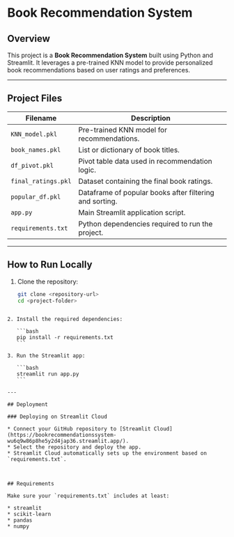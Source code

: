 # Book Recommendation System

## Overview

This project is a **Book Recommendation System** built using Python and Streamlit. It leverages a pre-trained KNN model to provide personalized book recommendations based on user ratings and preferences.

---

## Project Files

| Filename                | Description                                     |
|-------------------------|------------------------------------------------|
| `KNN_model.pkl`         | Pre-trained KNN model for recommendations.     |
| `book_names.pkl`        | List or dictionary of book titles.              |
| `df_pivot.pkl`          | Pivot table data used in recommendation logic. |
| `final_ratings.pkl`     | Dataset containing the final book ratings.      |
| `popular_df.pkl`        | Dataframe of popular books after filtering and sorting. |
| `app.py`                | Main Streamlit application script.               |
| `requirements.txt`      | Python dependencies required to run the project.|

---

## How to Run Locally

1. Clone the repository:

   ```bash
   git clone <repository-url>
   cd <project-folder>
````

2. Install the required dependencies:

   ```bash
   pip install -r requirements.txt
   ```

3. Run the Streamlit app:

   ```bash
   streamlit run app.py
   ```

---

## Deployment

### Deploying on Streamlit Cloud

* Connect your GitHub repository to [Streamlit Cloud](https://bookrecommendationssystem-wu6q9w86p8he5y2d4jap36.streamlit.app/).
* Select the repository and deploy the app.
* Streamlit Cloud automatically sets up the environment based on `requirements.txt`.



## Requirements

Make sure your `requirements.txt` includes at least:

* streamlit
* scikit-learn
* pandas
* numpy








